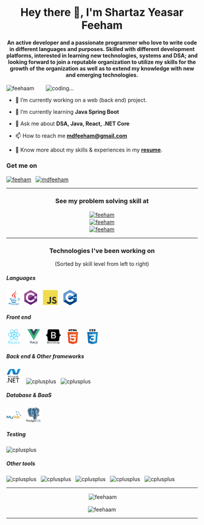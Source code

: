 <h1 align="center">Hey there 👋, I'm Shartaz Yeasar Feeham</h1>
<h4 align="center">An active developer and a passionate programmer who love to write code 
    in different languages and purposes. Skilled with different development 
    platforms, interested in learning new technologies, systems and DSA; and looking 
    forward to join a reputable organization to utilize my skills for the growth of the 
    organization as well as to extend my knowledge with new and emerging 
    technologies.</h4>
    <img src="https://media.tenor.com/2uyENRmiUt0AAAAC/coding.gif" alt="coding..." width="400" align="right" />
 
<p align="left"> <img src="https://komarev.com/ghpvc/?username=shartaz-bjit&label=Profile%20views&color=0e75b6&style=flat" alt="feehaam" /> </p>

<!-- <p align="left"> <a href="https://github.com/ryo-ma/github-profile-trophy"><img
            src="https://github-profile-trophy.vercel.app/?username=feehaam" alt="feehaam" /></a> </p> -->

- 🔭 I’m currently working on a web (back end) project.

- 🌱 I’m currently learning **Java Spring Boot**

- 💬 Ask me about **DSA, Java, React, .NET Core**

- 📫 How to reach me **mdfeeham@gmail.com**

- 📄 Know more about my skills & experiences in my
**[resume](https://drive.google.com/file/d/1PNKHsnP7WL1qO8Wl6ERjPzeaHIGupeh2/view?usp=share_link)**.

<h3 align="left">Get me on</h3>
<p align="left">
    <a href="https://linkedin.com/in/feeham" target="blank"><img align="center"
            src="https://raw.githubusercontent.com/rahuldkjain/github-profile-readme-generator/master/src/images/icons/Social/linked-in-alt.svg"
            alt="feeham" height="30" width="40" /></a>
    &nbsp;
    <a href="https://facebook.com/MD.Feeham" target="blank"><img align="center"
            src="https://raw.githubusercontent.com/rahuldkjain/github-profile-readme-generator/master/src/images/icons/Social/facebook.svg"
            alt="mdfeeham" height="30" width="40" /></a>
</p>

<hr>

<h3 align="center">See my problem solving skill at</h3>
<p align="center">
    <a href="https://www.leetcode.com/feeham" target="blank">
        <img align="center" src="https://assets.leetcode.com/static_assets/public/webpack_bundles/images/logo-dark.e99485d9b.svg" alt="feeham" height="25" />
    </a>
    <br>
    <a href="https://www.hackerrank.com/Feeham" target="blank">
        <img align="center" src="https://www.theindianwire.com/wp-content/uploads/2018/02/hackerrank-logo.jpeg" alt="feeham" height="80" />
    </a>
    <br>
    <a href="https://auth.geeksforgeeks.org/user/feeham/" target="blank">
        <img align="center" src="https://media.geeksforgeeks.org/wp-content/cdn-uploads/20210420155809/gfg-new-logo.png" alt="feeham" height="40" />
    </a>
    </p>
<hr>
<h3 align="center">Technologies I've been working on</h3>
<p align="center">(Sorted by skill level from left to right)</p>
<p align="left">
<h5 align="left">Languages</h5><p>
    <img src="https://raw.githubusercontent.com/devicons/devicon/master/icons/java/java-original.svg"alt="cplusplus" width="40" height="40" /> <img src="https://raw.githubusercontent.com/devicons/devicon/master/icons/csharp/csharp-original.svg"alt="cplusplus" width="40" height="40" /> &nbsp;
    <img src="https://raw.githubusercontent.com/devicons/devicon/master/icons/javascript/javascript-original.svg"alt="cplusplus" width="40" height="40" /> &nbsp;
    <img src="https://raw.githubusercontent.com/devicons/devicon/master/icons/cplusplus/cplusplus-original.svg"alt="cplusplus" width="40" height="40" /> &nbsp;
</p><h5 align="left">Front end</h5><p>
    <img src="https://raw.githubusercontent.com/devicons/devicon/master/icons/react/react-original-wordmark.svg"alt="cplusplus" width="40" height="40" /> &nbsp;
    <img src="https://raw.githubusercontent.com/devicons/devicon/master/icons/vuejs/vuejs-original-wordmark.svg"alt="cplusplus" width="40" height="40" /> &nbsp;
    <img src="https://raw.githubusercontent.com/devicons/devicon/master/icons/bootstrap/bootstrap-plain-wordmark.svg"alt="cplusplus" width="40" height="40" /> &nbsp;
    <img src="https://raw.githubusercontent.com/devicons/devicon/master/icons/html5/html5-original-wordmark.svg"alt="cplusplus" width="40" height="40" /> &nbsp;
    <img src="https://raw.githubusercontent.com/devicons/devicon/master/icons/css3/css3-original-wordmark.svg"alt="cplusplus" width="40" height="40" /> &nbsp;
</p><h5 align="left">Back end & Other frameworks</h5><p>
    <img src="https://raw.githubusercontent.com/devicons/devicon/master/icons/dot-net/dot-net-original-wordmark.svg" alt="cplusplus" width="40" height="40" /> &nbsp;
    <img src="https://cdn.worldvectorlogo.com/logos/nextjs-2.svg" alt="cplusplus" width="40" height="40" /> &nbsp;
    <img src="https://www.vectorlogo.zone/logos/springio/springio-icon.svg" alt="cplusplus" width="40" height="40" /> &nbsp;
</p><h5 align="left">Database & BaaS</h5><p>
    <img src="https://raw.githubusercontent.com/devicons/devicon/master/icons/mysql/mysql-original-wordmark.svg" alt="cplusplus" width="40" height="40" /> &nbsp;
    <img src="https://raw.githubusercontent.com/devicons/devicon/master/icons/postgresql/postgresql-original-wordmark.svg" alt="cplusplus" width="40" height="40" /> &nbsp;
</p><h5 align="left">Testing</h5><p>
    <img src="https://raw.githubusercontent.com/detain/svg-logos/780f25886640cef088af994181646db2f6b1a3f8/svg/selenium-logo.svg" alt="cplusplus" width="40" height="40" /> &nbsp;
</p><h5 align="left">Other tools</h5><p>
    <img src="https://cdn.worldvectorlogo.com/logos/arduino-1.svg" alt="cplusplus" width="40" height="40" /> &nbsp;
    <img src="https://download.blender.org/branding/community/blender_community_badge_white.svg" alt="cplusplus" width="40" height="40" /> &nbsp;
    <img src="https://www.vectorlogo.zone/logos/figma/figma-icon.svg" alt="cplusplus" width="40" height="40" /> &nbsp;
    <img src="https://www.vectorlogo.zone/logos/git-scm/git-scm-icon.svg" alt="cplusplus" width="40" height="40" /> &nbsp;
    <img src="https://www.vectorlogo.zone/logos/unity3d/unity3d-icon.svg" alt="cplusplus" width="40" height="40" /> &nbsp;
</p>
</p>

<hr>


<p align="center">&nbsp;<img align="center" src="https://github-readme-stats.vercel.app/api?username=shartaz-bjit&show_icons=true&locale=en"
        alt="feehaam" /></p>

<p align="center"><img align="center" src="https://github-readme-streak-stats.herokuapp.com/?user=shartaz-bjit&" alt="feehaam" />
<hr>
</p>
